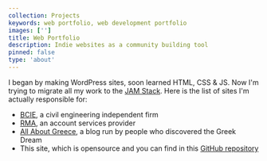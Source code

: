 ```yaml
---
collection: Projects
keywords: web portfolio, web development portfolio
images: ['']
title: Web Portfolio
description: Indie websites as a community building tool
pinned: false
type: 'about'
---
```


I began by making WordPress sites, soon learned HTML, CSS & JS. Now I'm trying to migrate all my work to the [JAM Stack](https://jamstack.org/). Here is the list of sites I'm actually responsible for:

* [BCIE](http://www.bciestructural.com/), a civil engineering independent firm
* [RMA](http://rma.mx/), an account services provider
* [All About Greece](https://itsallaboutgreece.com/en), a blog run by people who discovered the Greek Dream
* This site, which is opensource and you can find in this [GitHub repository](https://github.com/abrahambahez/sabhz)